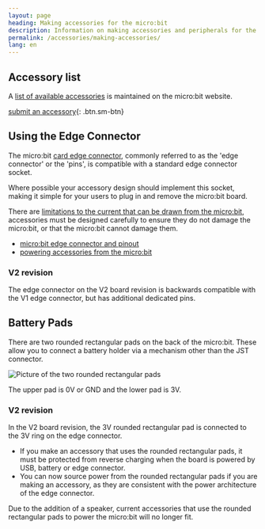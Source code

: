 ```yaml
---
layout: page
heading: Making accessories for the micro:bit
description: Information on making accessories and peripherals for the  micro:bit
permalink: /accessories/making-accessories/
lang: en
---
```


## Accessory list

A [list of available accessories](https://microbit.org/buy/accessories/) is maintained on the micro:bit website.

[submit an accessory](https://form.jotformeu.com/83453273451355){: .btn.sm-btn}

## Using the Edge Connector

The micro:bit [card edge connector](/hardware/edgeconnector), commonly referred to as the 'edge connector' or the 'pins', is compatible with a standard edge connector socket.

Where possible your accessory design should implement this socket, making it simple for your users to plug in and remove the micro:bit board.

There are [limitations to the current that can be drawn from the micro:bit](/hardware/powersupply), accessories must be designed carefully to ensure they do not damage the micro:bit, or that the micro:bit cannot damage them.

- [micro:bit edge connector and pinout](/hardware/edgeconnector)
- [powering accessories from the micro:bit](/hardware/powersupply)

### V2 revision

The edge connector on the <span class="V2">V2</span> board revision is backwards compatible with the <span class="v1">V1</span> edge connector, but has additional dedicated pins.

## Battery Pads

There are two rounded rectangular pads on the back of the micro:bit. These allow you to connect a battery holder via a mechanism other than the JST connector.

![Picture of the two rounded rectangular pads](/docs/accessories/assets/making-accessories-d7c25.png)

The upper pad is 0V or GND and the lower pad is 3V.

### V2 revision

In the <span class="v2">V2</span> board revision, the 3V rounded rectangular pad is connected to the 3V ring on the edge connector.

- If you make an accessory that uses the rounded rectangular pads, it must be protected from reverse charging when the board is powered by USB, battery or edge connector.
- You can now source power from the rounded rectangular pads if you are making an accessory, as they are consistent with the power architecture of the edge connector.

Due to the addition of a speaker, current accessories that use the rounded rectangular pads to power the micro:bit will no longer fit.


